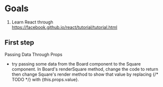 # Goals
1. Learn React through      https://facebook.github.io/react/tutorial/tutorial.html
## First step
Passing Data Through Props
  - try passing some data from the Board component to the Square component. In Board's renderSquare method, change the code to return <Square value={i} /> then change Square's render method to show that value by replacing {/* TODO */} with {this.props.value}.
